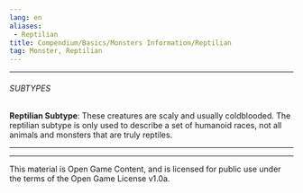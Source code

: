```yaml
---
lang: en
aliases:
 - Reptilian
title: Compendium/Basics/Monsters Information/Reptilian
tag: Monster, Reptilian
---
```



---

###### SUBTYPES


**Reptilian Subtype**: These creatures are scaly and usually coldblooded. The reptilian subtype is only used to describe a set of humanoid races, not all animals and monsters that are truly reptiles.



---

---

This material is Open Game Content, and is licensed for public use under the terms of the Open Game License v1.0a.
